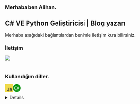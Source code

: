 ### Merhaba ben Alihan.

## C# VE Python Geliştiricisi | Blog yazarı




Merhaba aşağıdaki bağlantılardan benimle iletişim kura bilirsiniz.
### İletişim

[<img width="22" src="https://unpkg.com/simple-icons@v5/icons/twitter.svg" align="left" />][twitter]

<br />
<br />




### Kullandığım diller.
<img src="https://raw.githubusercontent.com/github/explore/80688e429a7d4ef2fca1e82350fe8e3517d3494d/topics/javascript/javascript.png" align="left" width="25" height="25" />
<img src="https://raw.githubusercontent.com/github/explore/80688e429a7d4ef2fca1e82350fe8e3517d3494d/topics/csharp/csharp.png" align="left" width="25" height="25" />

<br />
<br />

<details>[![Anurag's GitHub stats](https://github-readme-stats.vercel.app/api?username=ofturkey0)](https://github.com/anuraghazra/github-readme-stats)
 </dateils>

[twitter]: https://twitter.com/Ofturkey1
